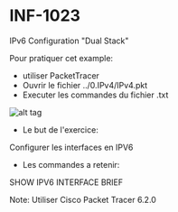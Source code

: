 # INF-1023

IPv6 Configuration "Dual Stack"

Pour pratiquer cet example:
- utiliser PacketTracer
- Ouvrir le fichier ../0.IPv4/IPv4.pkt
- Executer les commandes du fichier .txt

![alt tag](https://github.com/setrar/INF-1023/blob/master/1.IPV6/IPv6.png)

* Le but de l'exercice:

Configurer les interfaces en IPV6

* Les commandes a retenir:

SHOW IPV6 INTERFACE BRIEF 

Note: Utiliser Cisco Packet Tracer 6.2.0

